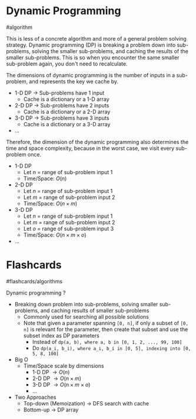 # Dynamic Programming
#algorithm 

This is less of a concrete algorithm and more of a general problem solving strategy. Dynamic programming (DP) is breaking a problem down into sub-problems, solving the smaller sub-problems, and caching the results of the smaller sub-problems. This is so when you encounter the same smaller sub-problem again, you don't need to recalculate.

The dimensions of dynamic programming is the number of inputs in a sub-problem, and represents the key we cache by.
- 1-D DP $\to$ Sub-problems have 1 input
	- Cache is a dictionary or a 1-D array
- 2-D DP $\to$ Sub-problems have 2 inputs
	- Cache is a dictionary or a 2-D array
- 3-D DP $\to$ Sub-problems have 3 inputs
	- Cache is a dictionary or a 3-D array
- $\dots$

Therefore, the dimension of the dynamic programming also determines the time and space complexity, because in the worst case, we visit every sub-problem once.
- 1-D DP
	- Let $n$ = range of sub-problem input 1
	- Time/Space: $O(n)$
- 2-D DP
	- Let $n$ = range of sub-problem input 1
	- Let $m$ = range of sub-problem input 2
	- Time/Space: $O(n \times m)$
- 3-D DP
	- Let $n$ = range of sub-problem input 1
	- Let $m$ = range of sub-problem input 2
	- Let $o$ = range of sub-problem input 3
	- Time/Space: $O(n \times m \times o)$
- $\dots$

# Flashcards
#flashcards/algorithms 

Dynamic programming
?
- Breaking down problem into sub-problems, solving smaller sub-problems, and caching results of smaller sub-problems
	- Commonly used for searching all possible solutions
	- Note that given a parameter spanning `[0, n]`, if only a subset of `[0, n]` is relevant for the parameter, then create that subset and use the subset index as DP parameters 
		- Instead of `dp(a, b), where a, b in [0, 1, 2, ..., 99, 100]`
		- Do `dp(a_i, b_i), where a_i, b_i in [0, 5], indexing into [0, 5, 8, 100]`
- Big O
	- Time/Space scale by dimensions
		- 1-D DP $\to O(n)$
		- 2-D DP $\to O(n \times m)$
		- 3-D DP $\to O(n \times m \times o)$
		- $\dots$
- Two Approaches
	- Top-down (Memoization) $\to$ DFS search with cache 
	- Bottom-up $\to$ DP array